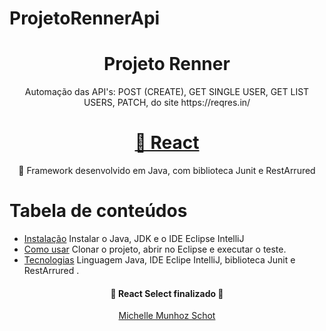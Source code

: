 # ProjetoRennerApi
<h1 align="center">Projeto Renner</h1>

<p align="center">Automação das API's: POST (CREATE), GET SINGLE USER, GET LIST USERS, PATCH, do site https://reqres.in/</p>

<h1 align="center">
    <a href="https://pt-br.reactjs.org/">🔗 React</a>
</h1>
<p align="center">🚀 Framework desenvolvido em Java, com biblioteca Junit e RestArrured</p>

Tabela de conteúdos
=================
<!--ts-->
   * [Instalação](#instalação)
   Instalar o Java, JDK e o IDE Eclipse IntelliJ
   * [Como usar](#como-usar)
   Clonar o projeto, abrir no Eclipse e executar o teste.
   * [Tecnologias](#tecnologias)
   Linguagem Java, IDE Eclipe IntelliJ, biblioteca Junit e RestArrured .
<!--te-->

<h4 align="center"> 
	🚧  React Select finalizado  🚧
</h4>

<p align="center">
  <a href="#autor">Michelle Munhoz Schot</a>
</p>
